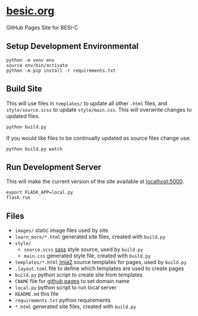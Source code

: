 # [besic.org](https://besic.org)
GitHub Pages Site for BESI-C


## Setup Development Environmental

	python -m venv env
	source env/bin/activate
	python -m pip install -r requirements.txt


## Build Site
This will use files in `templates/` to update all other `.html` files, and `style/source.scss` to update `style/main.css`. This will overwrite changes to updated files.

	python build.py

If you would like files to be continually updated as source files change use:

	python build.py watch


## Run Development Server
This will make the current version of the site available at [localhost:5000](http://localhost:5000).

	export FLASK_APP=local.py
	flask run


## Files
- `images/` static image files used by site
- `learn_more/*.html` generated site files, created with `build.py`
- `style/`
	- `source.scss` [sass](https://sass-lang.com) style source, used by `build.py`
	- `main.css` generated style file, created with `build.py`
- `templates/*.html` [jinja2](https://jinja.palletsprojects.com/en/3.0.x/templates) source templates for pages, used by `build.py`
- `.layout.toml` file to define which templates are used to create pages
- `build.py` python script to create site from templates
- `CNAME` file for [github pages](https://pages.github.com) to set domain name
- `local.py` python script to run local server
- `README.md` this file
- `requirements.txt` python requirements
- `*.html` generated site files, created with `build.py`
